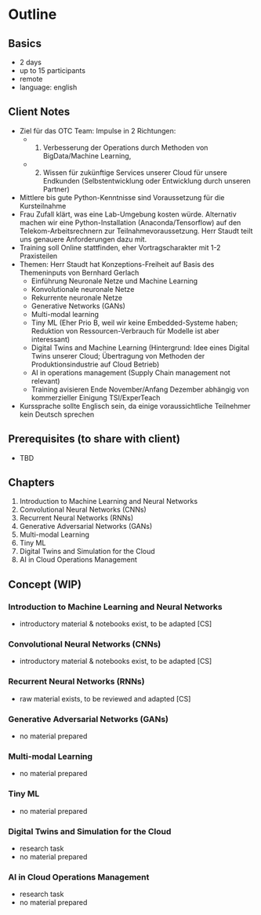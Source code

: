 # Outline

## Basics

- 2 days
- up to 15 participants
- remote
- language: english

## Client Notes

- Ziel für das OTC Team: Impulse in 2 Richtungen: 
  - 1) Verbesserung der Operations durch Methoden von BigData/Machine Learning, 
  - 2) Wissen für zukünftige Services unserer Cloud für unsere Endkunden (Selbstentwicklung oder Entwicklung durch unseren Partner)
- Mittlere bis gute Python-Kenntnisse sind Voraussetzung für die Kursteilnahme
- Frau Zufall klärt, was eine Lab-Umgebung kosten würde. Alternativ machen wir eine Python-Installation (Anaconda/Tensorflow) auf den Telekom-Arbeitsrechnern zur Teilnahmevoraussetzung. Herr Staudt teilt uns genauere Anforderungen dazu mit.
- Training soll Online stattfinden, eher Vortragscharakter mit 1-2 Praxisteilen
- Themen: Herr Staudt hat Konzeptions-Freiheit auf Basis des Themeninputs von Bernhard Gerlach
    - Einführung Neuronale Netze und Machine Learning
    - Konvolutionale neuronale Netze
    - Rekurrente neuronale Netze
    - Generative Networks (GANs)
    - Multi-modal learning
    - Tiny ML (Eher Prio B, weil wir keine Embedded-Systeme haben; Reduktion von Ressourcen-Verbrauch für Modelle ist aber interessant)
    - Digital Twins and Machine Learning (Hintergrund: Idee eines Digital Twins unserer Cloud; Übertragung von Methoden der Produktionsindustrie auf Cloud Betrieb)
    - AI in operations management (Supply Chain management not relevant)
    - Training avisieren Ende November/Anfang Dezember abhängig von kommerzieller Einigung TSI/ExperTeach
- Kurssprache sollte Englisch sein, da einige voraussichtliche Teilnehmer kein Deutsch sprechen

 
## Prerequisites (to share with client)

 - TBD

## Chapters

  1. Introduction to Machine Learning and Neural Networks
  2. Convolutional Neural Networks (CNNs)
  3. Recurrent Neural Networks (RNNs)
  4. Generative Adversarial Networks (GANs)
  5. Multi-modal Learning
  6. Tiny ML
  7. Digital Twins and Simulation for the Cloud
  8. AI in Cloud Operations Management

## Concept (WIP)

### Introduction to Machine Learning and Neural Networks

- introductory material & notebooks exist, to be adapted [CS]

### Convolutional Neural Networks (CNNs)

- introductory material & notebooks exist, to be adapted [CS]

### Recurrent Neural Networks (RNNs)

- raw material exists, to be reviewed and adapted [CS]

### Generative Adversarial Networks (GANs)

- no material prepared

### Multi-modal Learning

- no material prepared

### Tiny ML

- no material prepared

### Digital Twins and Simulation for the Cloud

- research task
- no material prepared

### AI in Cloud Operations Management

- research task
- no material prepared